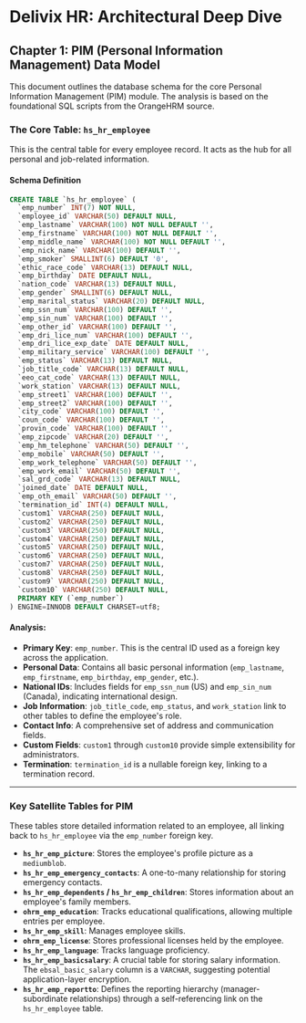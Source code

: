 # Delivix HR: Architectural Deep Dive

## Chapter 1: PIM (Personal Information Management) Data Model

This document outlines the database schema for the core Personal Information Management (PIM) module. The analysis is based on the foundational SQL scripts from the OrangeHRM source.

### The Core Table: `hs_hr_employee`

This is the central table for every employee record. It acts as the hub for all personal and job-related information.

#### Schema Definition
```sql
CREATE TABLE `hs_hr_employee` (
  `emp_number` INT(7) NOT NULL,
  `employee_id` VARCHAR(50) DEFAULT NULL,
  `emp_lastname` VARCHAR(100) NOT NULL DEFAULT '',
  `emp_firstname` VARCHAR(100) NOT NULL DEFAULT '',
  `emp_middle_name` VARCHAR(100) NOT NULL DEFAULT '',
  `emp_nick_name` VARCHAR(100) DEFAULT '',
  `emp_smoker` SMALLINT(6) DEFAULT '0',
  `ethic_race_code` VARCHAR(13) DEFAULT NULL,
  `emp_birthday` DATE DEFAULT NULL,
  `nation_code` VARCHAR(13) DEFAULT NULL,
  `emp_gender` SMALLINT(6) DEFAULT NULL,
  `emp_marital_status` VARCHAR(20) DEFAULT NULL,
  `emp_ssn_num` VARCHAR(100) DEFAULT '',
  `emp_sin_num` VARCHAR(100) DEFAULT '',
  `emp_other_id` VARCHAR(100) DEFAULT '',
  `emp_dri_lice_num` VARCHAR(100) DEFAULT '',
  `emp_dri_lice_exp_date` DATE DEFAULT NULL,
  `emp_military_service` VARCHAR(100) DEFAULT '',
  `emp_status` VARCHAR(13) DEFAULT NULL,
  `job_title_code` VARCHAR(13) DEFAULT NULL,
  `eeo_cat_code` VARCHAR(13) DEFAULT NULL,
  `work_station` VARCHAR(13) DEFAULT NULL,
  `emp_street1` VARCHAR(100) DEFAULT '',
  `emp_street2` VARCHAR(100) DEFAULT '',
  `city_code` VARCHAR(100) DEFAULT '',
  `coun_code` VARCHAR(100) DEFAULT '',
  `provin_code` VARCHAR(100) DEFAULT '',
  `emp_zipcode` VARCHAR(20) DEFAULT '',
  `emp_hm_telephone` VARCHAR(50) DEFAULT '',
  `emp_mobile` VARCHAR(50) DEFAULT '',
  `emp_work_telephone` VARCHAR(50) DEFAULT '',
  `emp_work_email` VARCHAR(50) DEFAULT '',
  `sal_grd_code` VARCHAR(13) DEFAULT NULL,
  `joined_date` DATE DEFAULT NULL,
  `emp_oth_email` VARCHAR(50) DEFAULT '',
  `termination_id` INT(4) DEFAULT NULL,
  `custom1` VARCHAR(250) DEFAULT NULL,
  `custom2` VARCHAR(250) DEFAULT NULL,
  `custom3` VARCHAR(250) DEFAULT NULL,
  `custom4` VARCHAR(250) DEFAULT NULL,
  `custom5` VARCHAR(250) DEFAULT NULL,
  `custom6` VARCHAR(250) DEFAULT NULL,
  `custom7` VARCHAR(250) DEFAULT NULL,
  `custom8` VARCHAR(250) DEFAULT NULL,
  `custom9` VARCHAR(250) DEFAULT NULL,
  `custom10` VARCHAR(250) DEFAULT NULL,
  PRIMARY KEY (`emp_number`)
) ENGINE=INNODB DEFAULT CHARSET=utf8;
```

#### Analysis:
- **Primary Key**: `emp_number`. This is the central ID used as a foreign key across the application.
- **Personal Data**: Contains all basic personal information (`emp_lastname`, `emp_firstname`, `emp_birthday`, `emp_gender`, etc.).
- **National IDs**: Includes fields for `emp_ssn_num` (US) and `emp_sin_num` (Canada), indicating international design.
- **Job Information**: `job_title_code`, `emp_status`, and `work_station` link to other tables to define the employee's role.
- **Contact Info**: A comprehensive set of address and communication fields.
- **Custom Fields**: `custom1` through `custom10` provide simple extensibility for administrators.
- **Termination**: `termination_id` is a nullable foreign key, linking to a termination record.

---

### Key Satellite Tables for PIM

These tables store detailed information related to an employee, all linking back to `hs_hr_employee` via the `emp_number` foreign key.

- **`hs_hr_emp_picture`**: Stores the employee's profile picture as a `mediumblob`.
- **`hs_hr_emp_emergency_contacts`**: A one-to-many relationship for storing emergency contacts.
- **`hs_hr_emp_dependents` / `hs_hr_emp_children`**: Stores information about an employee's family members.
- **`ohrm_emp_education`**: Tracks educational qualifications, allowing multiple entries per employee.
- **`hs_hr_emp_skill`**: Manages employee skills.
- **`ohrm_emp_license`**: Stores professional licenses held by the employee.
- **`hs_hr_emp_language`**: Tracks language proficiency.
- **`hs_hr_emp_basicsalary`**: A crucial table for storing salary information. The `ebsal_basic_salary` column is a `VARCHAR`, suggesting potential application-layer encryption.
- **`hs_hr_emp_reportto`**: Defines the reporting hierarchy (manager-subordinate relationships) through a self-referencing link on the `hs_hr_employee` table. 